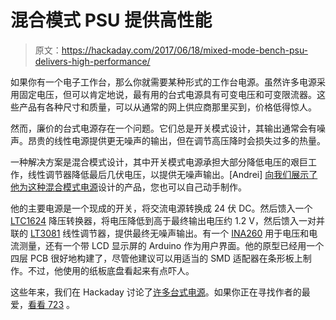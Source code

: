 # 混合模式 PSU 提供高性能

> 原文：<https://hackaday.com/2017/06/18/mixed-mode-bench-psu-delivers-high-performance/>

如果你有一个电子工作台，那么你就需要某种形式的工作台电源。虽然许多电源采用固定电压，但可以肯定地说，最有用的台式电源具有可变电压和可变限流器。这些产品有各种尺寸和质量，可以从通常的网上供应商那里买到，价格低得惊人。

然而，廉价的台式电源存在一个问题。它们总是开关模式设计，其输出通常会有噪声。昂贵的线性电源提供更无噪声的输出，但在调节高压降时会损失过多的热量。

一种解决方案是混合模式设计，其中开关模式电源承担大部分降低电压的艰巨工作，线性调节器降低最后几伏电压，以提供无噪声输出。[Andrei] [向我们展示了他为这种混合模式电源](http://www.instructables.com/id/High-Performance-Adjustable-Power-Supply-50-With-O/)设计的产品，您也可以自己动手制作。

他的主要电源是一个现成的开关，将交流电源转换成 24 伏 DC。然后馈入一个 [LTC1624](http://www.linear.com/product/LTC1624) 降压转换器，将电压降低到高于最终输出电压约 1.2 V，然后馈入一对并联的 [LT3081](http://www.linear.com/product/LT3081) 线性调节器，提供最终无噪声输出。有一个 [INA260](http://www.ti.com/product/INA260) 用于电压和电流测量，还有一个带 LCD 显示屏的 Arduino 作为用户界面。他的原型已经用一个四层 PCB 很好地构建了，尽管他建议可以用适当的 SMD 适配器在条形板上制作。不过，他使用的纸板底盘看起来有点吓人。

这些年来，我们在 Hackaday 讨论了[许多台式电源](http://hackaday.com/tag/power-supply/)。如果你正在寻找作者的最爱，[看看 723](http://hackaday.com/2016/12/02/get-to-know-voltage-regulators-with-a-723/) 。